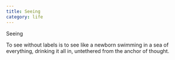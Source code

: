 ```yaml
---
title: Seeing
category: life
---
```


Seeing


To see without labels
is to see like a newborn
swimming in a sea of everything,
drinking it all in,
untethered
from the anchor of thought.
